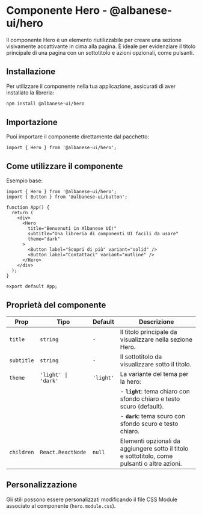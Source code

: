 # Componente Hero - @albanese-ui/hero

Il componente Hero è un elemento riutilizzabile per creare una sezione visivamente accattivante in cima alla pagina. È ideale per evidenziare il titolo principale di una pagina con un sottotitolo e azioni opzionali, come pulsanti.

## Installazione

Per utilizzare il componente nella tua applicazione, assicurati di aver installato la libreria:

```bash
npm install @albanese-ui/hero
```

## Importazione

Puoi importare il componente direttamente dal pacchetto:

```tsx
import { Hero } from '@albanese-ui/hero';
```

## Come utilizzare il componente

Esempio base:

```tsx
import { Hero } from '@albanese-ui/hero';
import { Button } from '@albanese-ui/button';

function App() {
  return (
    <div>
      <Hero 
        title="Benvenuti in Albanese UI!" 
        subtitle="Una libreria di componenti UI facili da usare"
        theme="dark"
      >
        <Button label="Scopri di più" variant="solid" />
        <Button label="Contattaci" variant="outline" />
      </Hero>
    </div>
  );
}

export default App;
```

## Proprietà del componente

| **Prop**   | **Tipo**            | **Default** | **Descrizione**                                                                                  |
|------------|---------------------|-------------|--------------------------------------------------------------------------------------------------|
| `title`    | `string`            | `-`         | Il titolo principale da visualizzare nella sezione Hero.
| `subtitle`    | `string`            | `-`         | Il sottotitolo da visualizzare sotto il titolo.                                      |
| `theme`    | `'light' \| 'dark'` | `'light'`   | La variante del tema per la hero:                                                              |
|            |                     |             | - **`light`**: tema chiaro con sfondo chiaro e testo scuro (default).                           |
|            |                     |             | - **`dark`**: tema scuro con sfondo scuro e testo chiaro.                                       |
| `children` | `React.ReactNode`   | `null`      | Elementi opzionali da aggiungere sotto il titolo e sottotitolo, come pulsanti o altre azioni.  |

## Personalizzazione

Gli stili possono essere personalizzati modificando il file CSS Module associato al componente (`hero.module.css`).
